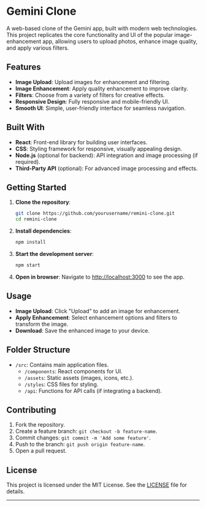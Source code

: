 # Gemini Clone

A web-based clone of the Gemini app, built with modern web technologies. This project replicates the core functionality and UI of the popular image-enhancement app, allowing users to upload photos, enhance image quality, and apply various filters.

## Features

- **Image Upload**: Upload images for enhancement and filtering.
- **Image Enhancement**: Apply quality enhancement to improve clarity.
- **Filters**: Choose from a variety of filters for creative effects.
- **Responsive Design**: Fully responsive and mobile-friendly UI.
- **Smooth UI**: Simple, user-friendly interface for seamless navigation.

## Built With

- **React**: Front-end library for building user interfaces.
- **CSS**: Styling framework for responsive, visually appealing design.
- **Node.js** (optional for backend): API integration and image processing (if required).
- **Third-Party API** (optional): For advanced image processing and effects.

## Getting Started

1. **Clone the repository**:
   ```bash
   git clone https://github.com/yourusername/remini-clone.git
   cd remini-clone
   ```

2. **Install dependencies**:
   ```bash
   npm install
   ```

3. **Start the development server**:
   ```bash
   npm start
   ```

4. **Open in browser**:
   Navigate to [http://localhost:3000](http://localhost:3000) to see the app.

## Usage

- **Image Upload**: Click "Upload" to add an image for enhancement.
- **Apply Enhancement**: Select enhancement options and filters to transform the image.
- **Download**: Save the enhanced image to your device.

## Folder Structure

- `/src`: Contains main application files.
  - `/components`: React components for UI.
  - `/assets`: Static assets (images, icons, etc.).
  - `/styles`: CSS files for styling.
  - `/api`: Functions for API calls (if integrating a backend).

## Contributing

1. Fork the repository.
2. Create a feature branch: `git checkout -b feature-name`.
3. Commit changes: `git commit -m 'Add some feature'`.
4. Push to the branch: `git push origin feature-name`.
5. Open a pull request.

## License

This project is licensed under the MIT License. See the [LICENSE](LICENSE) file for details.

---
